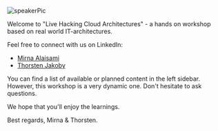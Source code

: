 ![speakerPic](/images/speaker.png)

Welcome to "Live Hacking Cloud Architectures" - a hands on workshop based on real world IT-architectures.

Feel free to connect with us on LinkedIn:

* [Mirna Alaisami](https://www.linkedin.com/in/mirna-alaisami-030323124/)
* [Thorsten Jakoby](https://www.linkedin.com/in/jakobyte1024/)

You can find a list of available or planned content in the left sidebar.
However, this workshop is a very dynamic one.
Don't hesitate to ask questions.

We hope that you'll enjoy the learnings.

Best regards,
Mirna & Thorsten.
